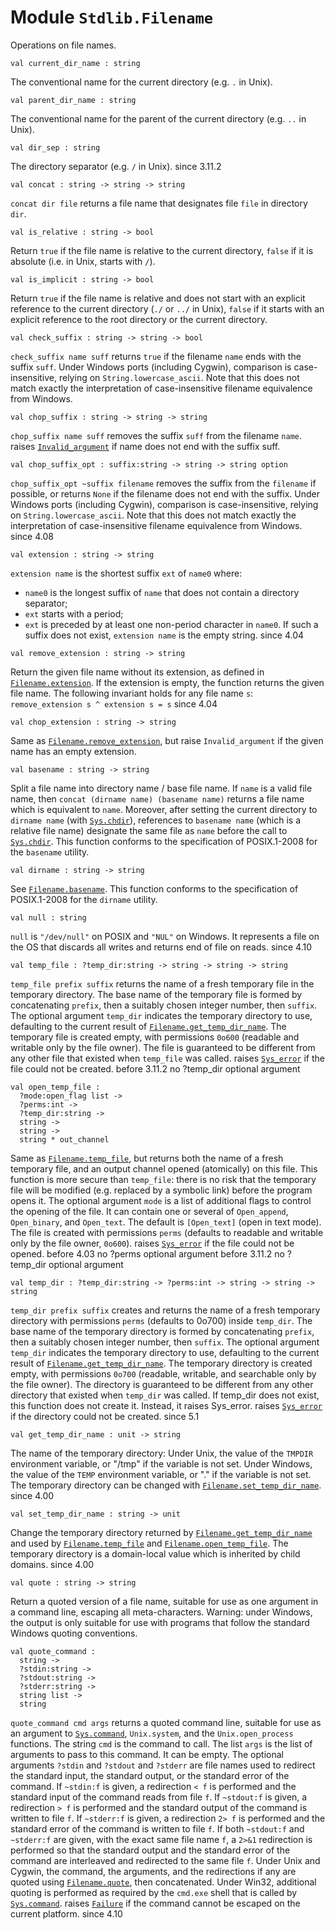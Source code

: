 # Module `Stdlib.Filename`
Operations on file names.
```
val current_dir_name : string
```
The conventional name for the current directory (e.g. `.` in Unix).
```
val parent_dir_name : string
```
The conventional name for the parent of the current directory (e.g. `..` in Unix).
```
val dir_sep : string
```
The directory separator (e.g. `/` in Unix).
since 3.11.2
```
val concat : string -> string -> string
```
`concat dir file` returns a file name that designates file `file` in directory `dir`.
```
val is_relative : string -> bool
```
Return `true` if the file name is relative to the current directory, `false` if it is absolute (i.e. in Unix, starts with `/`).
```
val is_implicit : string -> bool
```
Return `true` if the file name is relative and does not start with an explicit reference to the current directory (`./` or `../` in Unix), `false` if it starts with an explicit reference to the root directory or the current directory.
```
val check_suffix : string -> string -> bool
```
`check_suffix name suff` returns `true` if the filename `name` ends with the suffix `suff`.
Under Windows ports (including Cygwin), comparison is case-insensitive, relying on `String.lowercase_ascii`. Note that this does not match exactly the interpretation of case-insensitive filename equivalence from Windows.
```
val chop_suffix : string -> string -> string
```
`chop_suffix name suff` removes the suffix `suff` from the filename `name`.
raises [`Invalid_argument`](./Stdlib.md#exception-Invalid_argument) if name does not end with the suffix suff.
```
val chop_suffix_opt : suffix:string -> string -> string option
```
`chop_suffix_opt ~suffix filename` removes the suffix from the `filename` if possible, or returns `None` if the filename does not end with the suffix.
Under Windows ports (including Cygwin), comparison is case-insensitive, relying on `String.lowercase_ascii`. Note that this does not match exactly the interpretation of case-insensitive filename equivalence from Windows.
since 4.08
```
val extension : string -> string
```
`extension name` is the shortest suffix `ext` of `name0` where:
- `name0` is the longest suffix of `name` that does not contain a directory separator;
- `ext` starts with a period;
- `ext` is preceded by at least one non-period character in `name0`.
If such a suffix does not exist, `extension name` is the empty string.
since 4.04
```
val remove_extension : string -> string
```
Return the given file name without its extension, as defined in [`Filename.extension`](./#val-extension). If the extension is empty, the function returns the given file name.
The following invariant holds for any file name `s`:
`remove_extension s ^ extension s = s`
since 4.04
```
val chop_extension : string -> string
```
Same as [`Filename.remove_extension`](./#val-remove_extension), but raise `Invalid_argument` if the given name has an empty extension.
```
val basename : string -> string
```
Split a file name into directory name / base file name. If `name` is a valid file name, then `concat (dirname name) (basename name)` returns a file name which is equivalent to `name`. Moreover, after setting the current directory to `dirname name` (with [`Sys.chdir`](./Stdlib-Sys.md#val-chdir)), references to `basename name` (which is a relative file name) designate the same file as `name` before the call to [`Sys.chdir`](./Stdlib-Sys.md#val-chdir).
This function conforms to the specification of POSIX.1-2008 for the `basename` utility.
```
val dirname : string -> string
```
See [`Filename.basename`](./#val-basename). This function conforms to the specification of POSIX.1-2008 for the `dirname` utility.
```
val null : string
```
`null` is `"/dev/null"` on POSIX and `"NUL"` on Windows. It represents a file on the OS that discards all writes and returns end of file on reads.
since 4.10
```
val temp_file : ?temp_dir:string -> string -> string -> string
```
`temp_file prefix suffix` returns the name of a fresh temporary file in the temporary directory. The base name of the temporary file is formed by concatenating `prefix`, then a suitably chosen integer number, then `suffix`. The optional argument `temp_dir` indicates the temporary directory to use, defaulting to the current result of [`Filename.get_temp_dir_name`](./#val-get_temp_dir_name). The temporary file is created empty, with permissions `0o600` (readable and writable only by the file owner). The file is guaranteed to be different from any other file that existed when `temp_file` was called.
raises [`Sys_error`](./Stdlib.md#exception-Sys_error) if the file could not be created.
before 3.11.2 no ?temp\_dir optional argument
```
val open_temp_file : 
  ?mode:open_flag list ->
  ?perms:int ->
  ?temp_dir:string ->
  string ->
  string ->
  string * out_channel
```
Same as [`Filename.temp_file`](./#val-temp_file), but returns both the name of a fresh temporary file, and an output channel opened (atomically) on this file. This function is more secure than `temp_file`: there is no risk that the temporary file will be modified (e.g. replaced by a symbolic link) before the program opens it. The optional argument `mode` is a list of additional flags to control the opening of the file. It can contain one or several of `Open_append`, `Open_binary`, and `Open_text`. The default is `[Open_text]` (open in text mode). The file is created with permissions `perms` (defaults to readable and writable only by the file owner, `0o600`).
raises [`Sys_error`](./Stdlib.md#exception-Sys_error) if the file could not be opened.
before 4.03 no ?perms optional argument
before 3.11.2 no ?temp\_dir optional argument
```
val temp_dir : ?temp_dir:string -> ?perms:int -> string -> string -> string
```
`temp_dir prefix suffix` creates and returns the name of a fresh temporary directory with permissions `perms` (defaults to 0o700) inside `temp_dir`. The base name of the temporary directory is formed by concatenating `prefix`, then a suitably chosen integer number, then `suffix`. The optional argument `temp_dir` indicates the temporary directory to use, defaulting to the current result of [`Filename.get_temp_dir_name`](./#val-get_temp_dir_name). The temporary directory is created empty, with permissions `0o700` (readable, writable, and searchable only by the file owner). The directory is guaranteed to be different from any other directory that existed when `temp_dir` was called.
If temp\_dir does not exist, this function does not create it. Instead, it raises Sys\_error.
raises [`Sys_error`](./Stdlib.md#exception-Sys_error) if the directory could not be created.
since 5.1
```
val get_temp_dir_name : unit -> string
```
The name of the temporary directory: Under Unix, the value of the `TMPDIR` environment variable, or "/tmp" if the variable is not set. Under Windows, the value of the `TEMP` environment variable, or "." if the variable is not set. The temporary directory can be changed with [`Filename.set_temp_dir_name`](./#val-set_temp_dir_name).
since 4.00
```
val set_temp_dir_name : string -> unit
```
Change the temporary directory returned by [`Filename.get_temp_dir_name`](./#val-get_temp_dir_name) and used by [`Filename.temp_file`](./#val-temp_file) and [`Filename.open_temp_file`](./#val-open_temp_file). The temporary directory is a domain-local value which is inherited by child domains.
since 4.00
```
val quote : string -> string
```
Return a quoted version of a file name, suitable for use as one argument in a command line, escaping all meta-characters. Warning: under Windows, the output is only suitable for use with programs that follow the standard Windows quoting conventions.
```
val quote_command : 
  string ->
  ?stdin:string ->
  ?stdout:string ->
  ?stderr:string ->
  string list ->
  string
```
`quote_command cmd args` returns a quoted command line, suitable for use as an argument to [`Sys.command`](./Stdlib-Sys.md#val-command), `Unix.system`, and the `Unix.open_process` functions.
The string `cmd` is the command to call. The list `args` is the list of arguments to pass to this command. It can be empty.
The optional arguments `?stdin` and `?stdout` and `?stderr` are file names used to redirect the standard input, the standard output, or the standard error of the command. If `~stdin:f` is given, a redirection `< f` is performed and the standard input of the command reads from file `f`. If `~stdout:f` is given, a redirection `> f` is performed and the standard output of the command is written to file `f`. If `~stderr:f` is given, a redirection `2> f` is performed and the standard error of the command is written to file `f`. If both `~stdout:f` and `~stderr:f` are given, with the exact same file name `f`, a `2>&1` redirection is performed so that the standard output and the standard error of the command are interleaved and redirected to the same file `f`.
Under Unix and Cygwin, the command, the arguments, and the redirections if any are quoted using [`Filename.quote`](./#val-quote), then concatenated. Under Win32, additional quoting is performed as required by the `cmd.exe` shell that is called by [`Sys.command`](./Stdlib-Sys.md#val-command).
raises [`Failure`](./Stdlib.md#exception-Failure) if the command cannot be escaped on the current platform.
since 4.10